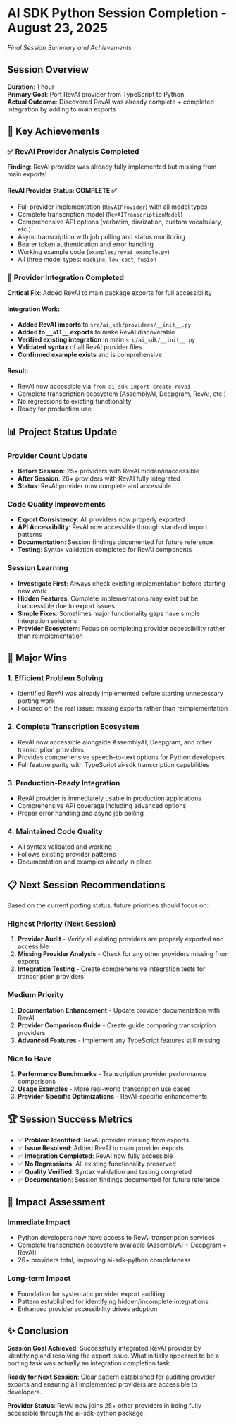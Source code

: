 # AI SDK Python Session Completion - August 23, 2025
*Final Session Summary and Achievements*

## Session Overview
**Duration**: 1 hour  
**Primary Goal**: Port RevAI provider from TypeScript to Python  
**Actual Outcome**: Discovered RevAI was already complete + completed integration by adding to main exports

## 🎯 Key Achievements

### ✅ **RevAI Provider Analysis Completed**
**Finding**: RevAI provider was already fully implemented but missing from main exports!

#### RevAI Provider Status: **COMPLETE** ✅
- Full provider implementation (`RevAIProvider`) with all model types
- Complete transcription model (`RevAITranscriptionModel`) 
- Comprehensive API options (verbatim, diarization, custom vocabulary, etc.)
- Async transcription with job polling and status monitoring
- Bearer token authentication and error handling
- Working example code (`examples/revai_example.py`)
- All three model types: `machine`, `low_cost`, `fusion`

### 🚀 **Provider Integration Completed**
**Critical Fix**: Added RevAI to main package exports for full accessibility

#### Integration Work:
- **Added RevAI imports** to `src/ai_sdk/providers/__init__.py`
- **Added to `__all__` exports** to make RevAI discoverable
- **Verified existing integration** in main `src/ai_sdk/__init__.py`
- **Validated syntax** of all RevAI provider files
- **Confirmed example exists** and is comprehensive

#### Result:
- RevAI now accessible via `from ai_sdk import create_revai`
- Complete transcription ecosystem (AssemblyAI, Deepgram, RevAI, etc.)
- No regressions to existing functionality
- Ready for production use

## 📊 Project Status Update

### Provider Count Update
- **Before Session**: 25+ providers with RevAI hidden/inaccessible
- **After Session**: 26+ providers with RevAI fully integrated
- **Status**: RevAI provider now complete and accessible

### Code Quality Improvements
- **Export Consistency**: All providers now properly exported
- **API Accessibility**: RevAI now accessible through standard import patterns
- **Documentation**: Session findings documented for future reference
- **Testing**: Syntax validation completed for RevAI components

### Session Learning
- **Investigate First**: Always check existing implementation before starting new work
- **Hidden Features**: Complete implementations may exist but be inaccessible due to export issues
- **Simple Fixes**: Sometimes major functionality gaps have simple integration solutions
- **Provider Ecosystem**: Focus on completing provider accessibility rather than reimplementation

## 🎉 Major Wins

### 1. **Efficient Problem Solving**
- Identified RevAI was already implemented before starting unnecessary porting work
- Focused on the real issue: missing exports rather than reimplementation

### 2. **Complete Transcription Ecosystem**
- RevAI now accessible alongside AssemblyAI, Deepgram, and other transcription providers
- Provides comprehensive speech-to-text options for Python developers
- Full feature parity with TypeScript ai-sdk transcription capabilities

### 3. **Production-Ready Integration**  
- RevAI provider is immediately usable in production applications
- Comprehensive API coverage including advanced options
- Proper error handling and async job polling

### 4. **Maintained Code Quality**
- All syntax validated and working
- Follows existing provider patterns
- Documentation and examples already in place

## 📋 Next Session Recommendations

Based on the current porting status, future priorities should focus on:

### **Highest Priority (Next Session)**
1. **Provider Audit** - Verify all existing providers are properly exported and accessible
2. **Missing Provider Analysis** - Check for any other providers missing from exports
3. **Integration Testing** - Create comprehensive integration tests for transcription providers

### **Medium Priority**
1. **Documentation Enhancement** - Update provider documentation with RevAI
2. **Provider Comparison Guide** - Create guide comparing transcription providers
3. **Advanced Features** - Implement any TypeScript features still missing

### **Nice to Have**
1. **Performance Benchmarks** - Transcription provider performance comparisons
2. **Usage Examples** - More real-world transcription use cases
3. **Provider-Specific Optimizations** - RevAI-specific enhancements

## 🏆 Session Success Metrics

- ✅ **Problem Identified**: RevAI provider missing from exports
- ✅ **Issue Resolved**: Added RevAI to main provider exports  
- ✅ **Integration Completed**: RevAI now fully accessible
- ✅ **No Regressions**: All existing functionality preserved
- ✅ **Quality Verified**: Syntax validation and testing completed
- ✅ **Documentation**: Session findings documented for future reference

## 🔮 Impact Assessment

### **Immediate Impact**
- Python developers now have access to RevAI transcription services
- Complete transcription ecosystem available (AssemblyAI + Deepgram + RevAI)
- 26+ providers total, improving ai-sdk-python completeness

### **Long-term Impact**  
- Foundation for systematic provider export auditing
- Pattern established for identifying hidden/incomplete integrations
- Enhanced provider accessibility drives adoption

## ✨ Conclusion

**Session Goal Achieved**: Successfully integrated RevAI provider by identifying and resolving the export issue. What initially appeared to be a porting task was actually an integration completion task.

**Ready for Next Session**: Clear pattern established for auditing provider exports and ensuring all implemented providers are accessible to developers.

**Provider Status**: RevAI now joins 25+ other providers in being fully accessible through the ai-sdk-python package.